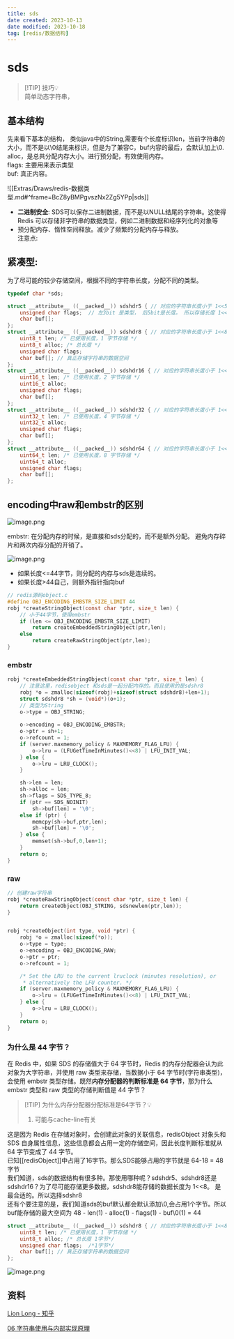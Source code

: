 ```yaml
---
title: sds
date created: 2023-10-13
date modified: 2023-10-18
tag: [redis/数据结构]
---
```


# sds

> [!TIP] 技巧💡  
> 简单动态字符串，

## 基本结构

先来看下基本的结构， 类似java中的String,需要有个长度标识len，当前字符串的大小，而不是以\\0结尾来标识，但是为了兼容C，buf内容的最后，会默认加上\\0.  
alloc，是总共分配内存大小。进行预分配，有效使用内存。  
flags: 主要用来表示类型  
buf: 真正内容。  

![[Extras/Draws/redis-数据类型.md#^frame=BcZ8yBMPgvszNx2Zg5YPp|sds]]

+ **二进制安全**: SDS可以保存二进制数据，而不是以NULL结尾的字符串。这使得 Redis 可以存储非字符串的数据类型，例如二进制数据和经序列化的对象等
+ 预分配内存、惰性空间释放。减少了频繁的分配内存与释放。  
注意点:

## 紧凑型:

为了尽可能的较少存储空间，根据不同的字符串长度，分配不同的类型。

```c
typedef char *sds;

struct __attribute__ ((__packed__)) sdshdr5 { // 对应的字符串长度小于 1<<5. 
    unsigned char flags;  // 左3bit 是类型， 后5bit是长度。 所以存储长度 1<<5
    char buf[];
};
struct __attribute__ ((__packed__)) sdshdr8 { // 对应的字符串长度小于 1<<8
    uint8_t len; /* 已使用长度，1 字节存储 */
    uint8_t alloc; /* 总长度 */
    unsigned char flags; 
    char buf[]; // 真正存储字符串的数据空间
};
struct __attribute__ ((__packed__)) sdshdr16 { // 对应的字符串长度小于 1<<16
    uint16_t len; /* 已使用长度，2 字节存储 */
    uint16_t alloc; 
    unsigned char flags; 
    char buf[];
};
struct __attribute__ ((__packed__)) sdshdr32 { // 对应的字符串长度小于 1<<32
    uint32_t len; /* 已使用长度，4 字节存储 */
    uint32_t alloc; 
    unsigned char flags; 
    char buf[];
};
struct __attribute__ ((__packed__)) sdshdr64 { // 对应的字符串长度小于 1<<64
    uint64_t len; /* 已使用长度，8 字节存储 */
    uint64_t alloc; 
    unsigned char flags; 
    char buf[];
};

```

## encoding中raw和embstr的区别

![image.png](http://image.clickear.top/20231013171501.png)

embstr: 在分配内存的时候，是直接和sds分配的，而不是额外分配。 避免内存碎片和两次内存分配的开销了。  

![image.png](http://image.clickear.top/20231018190953.png)

+ 如果长度<=44字节，则分配的内存与sds是连续的。
+ 如果长度>44自己，则额外指针指向buf

```c 
// redis源码object.c
#define OBJ_ENCODING_EMBSTR_SIZE_LIMIT 44
robj *createStringObject(const char *ptr, size_t len) {
	// 小于44字节，使用embstr
    if (len <= OBJ_ENCODING_EMBSTR_SIZE_LIMIT)
        return createEmbeddedStringObject(ptr,len);
    else
        return createRawStringObject(ptr,len);
}
```

### embstr

```c
robj *createEmbeddedStringObject(const char *ptr, size_t len) {
    // 注意这里，redisobject 和sds是一起分配内存的。而且使用的是sdshr8
    robj *o = zmalloc(sizeof(robj)+sizeof(struct sdshdr8)+len+1);
    struct sdshdr8 *sh = (void*)(o+1);
    // 类型为String
    o->type = OBJ_STRING;
    
    o->encoding = OBJ_ENCODING_EMBSTR;
    o->ptr = sh+1;
    o->refcount = 1;
    if (server.maxmemory_policy & MAXMEMORY_FLAG_LFU) {
        o->lru = (LFUGetTimeInMinutes()<<8) | LFU_INIT_VAL;
    } else {
        o->lru = LRU_CLOCK();
    }

    sh->len = len;
    sh->alloc = len;
    sh->flags = SDS_TYPE_8;
    if (ptr == SDS_NOINIT)
        sh->buf[len] = '\0';
    else if (ptr) {
        memcpy(sh->buf,ptr,len);
        sh->buf[len] = '\0';
    } else {
        memset(sh->buf,0,len+1);
    }
    return o;
}
```

### raw

```c
// 创建raw字符串
robj *createRawStringObject(const char *ptr, size_t len) {
    return createObject(OBJ_STRING, sdsnewlen(ptr,len));
}


robj *createObject(int type, void *ptr) {
    robj *o = zmalloc(sizeof(*o));
    o->type = type;
    o->encoding = OBJ_ENCODING_RAW;
    o->ptr = ptr;
    o->refcount = 1;

    /* Set the LRU to the current lruclock (minutes resolution), or
     * alternatively the LFU counter. */
    if (server.maxmemory_policy & MAXMEMORY_FLAG_LFU) {
        o->lru = (LFUGetTimeInMinutes()<<8) | LFU_INIT_VAL;
    } else {
        o->lru = LRU_CLOCK();
    }
    return o;
}
```

### 为什么是 44 字节？

在 Redis 中，如果 SDS 的存储值大于 64 字节时，Redis 的内存分配器会认为此对象为大字符串，并使用 raw 类型来存储，当数据小于 64 字节时(字符串类型)，会使用 embstr 类型存储。既然**内存分配器的判断标准是 64 字节**，那为什么 embstr 类型和 raw 类型的存储判断值是 44 字节？

> [!TIP] 为什么内存分配器分配标准是64字节？💡
>  1. 可能与cache-line有关

这是因为 Redis 在存储对象时，会创建此对象的关联信息，redisObject 对象头和 SDS 自身属性信息，这些信息都会占用一定的存储空间，因此长度判断标准就从 64 字节变成了 44 字节。  
已知[[redisObject]]中占用了16字节。那么SDS能够占用的字节就是 64-18 = 48字节  
我们知道，sds的数据结构有很多种。那使用哪种呢？sdshdr5、sdshdr8还是sdshdr16？为了尽可能存储更多数据，sdshdr8能存储的数据长度为 1<<8。 是最合适的。所以选择sdshr8  
还有个要注意的是，我们知道sds的buf默认都会默认添加\\0,会占用1个字节。所以buf能存储的最大空间为 48 - len(1) - alloc(1) - flags(1) - buf\\0(1) = 44

```c
struct __attribute__ ((__packed__)) sdshdr8 { // 对应的字符串长度小于 1<<8
    uint8_t len; /* 已使用长度，1 字节存储 */
    uint8_t alloc; /* 总长度 1字节*/
    unsigned char flags;  /*1字节*/
    char buf[]; // 真正存储字符串的数据空间
};
```

![image.png](http://image.clickear.top/20231013152234.png)

## 资料

[Lion Long - 知乎](https://www.zhihu.com/people/long-xu-88-89/zvideos)

[06 字符串使用与内部实现原理](https://learn.lianglianglee.com/%e4%b8%93%e6%a0%8f/Redis%20%e6%a0%b8%e5%bf%83%e5%8e%9f%e7%90%86%e4%b8%8e%e5%ae%9e%e6%88%98/06%20%e5%ad%97%e7%ac%a6%e4%b8%b2%e4%bd%bf%e7%94%a8%e4%b8%8e%e5%86%85%e9%83%a8%e5%ae%9e%e7%8e%b0%e5%8e%9f%e7%90%86.md)
